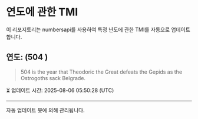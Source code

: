 
# 연도에 관한 TMI

이 리포지토리는 numbersapi를 사용하여 특정 년도에 관한 TMI를 자동으로 업데이트합니다.

## 연도: (504 )
> 504 is the year that Theodoric the Great defeats the Gepids as the Ostrogoths sack Belgrade.

⏳ 업데이트 시간: 2025-08-06 05:50:28 (UTC)

---
자동 업데이트 봇에 의해 관리됩니다.
